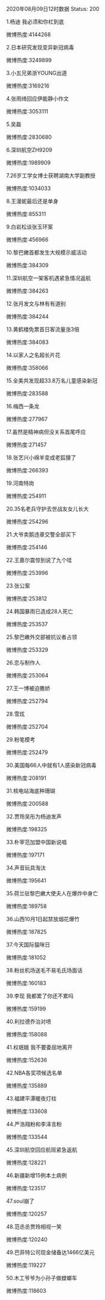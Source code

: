 2020年08月09日12时数据
Status: 200

1.杨迪 我必须和你杠到底

微博热度:4144268

2.日本研究发现变异新冠病毒

微博热度:3249899

3.小五兄弟浙YOUNG出道

微博热度:3169216

4.张雨绮回应伊能静小作文

微博热度:3053111

5.吴磊

微博热度:2830680

6.深圳航空ZH9209

微博热度:1989909

7.26岁工学女博士获聘湖南大学副教授

微博热度:1034033

8.王漫妮最后还是单身

微博热度:855311

9.白岩松谈张玉环案

微博热度:456966

10.黎巴嫩首都发生大规模示威活动

微博热度:384309

11.深圳航空一架客机遇紧急情况返航

微博热度:384263

12.张月发文与林有有道别

微博热度:384244

13.黄鹤楼免票首日客流量涨3倍

微博热度:384083

14.以家人之名超长片花

微博热度:358066

15.全美共发现超33.8万名儿童感染新冠

微博热度:283588

16.梅西一条龙

微博热度:277967

17.虽然是精神病但没关系首尾呼应

微博热度:271457

18.张艺兴小绵羊变成老狐狸了

微博热度:266393

19.河南特岗

微博热度:254911

20.35名老兵守护去世战友女儿长大

微博热度:254296

21.大爷卖鹅违章交警全部买下

微博热度:254146

22.王嘉尔震惊到说了九个哇

微博热度:253996

23.张公案

微博热度:253812

24.韩国暴雨已造成28人死亡

微博热度:253537

25.黎巴嫩外交部被抗议者占领

微博热度:253329

26.恋与制作人

微博热度:253064

27.王一博被迫撒娇

微博热度:252794

28.雪炫

微博热度:252704

29.粉笔模考

微博热度:252479

30.美国每66人中就有1人感染新冠病毒

微博热度:208191

31.核电站海底种珊瑚

微博热度:200588

32.贾玲吴彤为杨迪发声

微博热度:198325

33.朴宰范加盟中国新说唱

微博热度:197171

34.声音玩具淘汰

微博热度:195641

35.荷兰驻黎巴嫩大使夫人在爆炸中身亡

微博热度:189758

36.山西10月1日起禁放烟花爆竹

微博热度:187825

37.今天国际猫咪日

微博热度:181052

38.粉丝机场送毛不易毛氏场面话

微博热度:160183

39.李现 我都累了你还不累吗

微博热度:159199

40.利拉德乔治对喷

微博热度:158088

41.权珉娥 我不要委屈地离开

微博热度:152636

42.NBA各奖项候选名单

微博热度:135889

43.福建平潭暖夜灯柱

微博热度:133608

44.严浩翔粉和李泽言粉

微博热度:133544

45.深圳航空回应航班紧急返航

微博热度:128221

46.新疆新增15例本土病例

微博热度:123517

47.soul崩了

微博热度:120257

48.范丞丞贾玲相视一笑

微博热度:120240

49.巴菲特公司现金储备达1466亿美元

微博热度:119227

50.木工爷爷为小孙子做螳螂车

微博热度:118603

